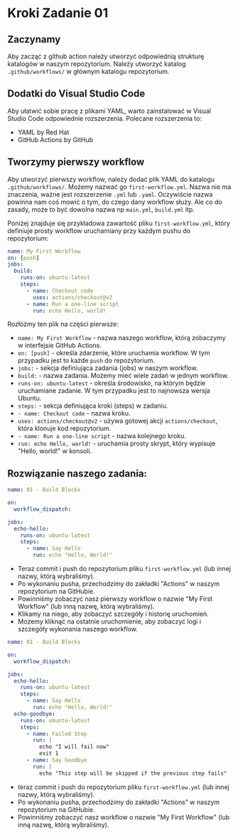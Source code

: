 # Kroki Zadanie 01

## Zaczynamy

Aby zacząć z github action należy utworzyć odpowiednią strukturę katalogów w naszym repozytorium.
Należy utworzyć katalog `.github/workflows/` w głównym katalogu repozytorium.

## Dodatki do Visual Studio Code
Aby ułatwić sobie pracę z plikami YAML, warto zainstalować w Visual Studio Code odpowiednie rozszerzenia.
Polecane rozszerzenia to:
- YAML by Red Hat
- GitHub Actions by GitHub

## Tworzymy pierwszy workflow

Aby utworzyć pierwszy workflow, należy dodać plik YAML do katalogu `.github/workflows/`. Możemy nazwać go `first-workflow.yml`. Nazwa nie ma znaczenia, ważne jest rozszerzenie `.yml` lub `.yaml`.
Oczywiście nazwa powinna nam coś mowić o tym, do czego dany workflow służy. Ale co do zasady, może to być dowolna nazwa np `main.yml`, `build.yml` itp.

Poniżej znajduje się przykładowa zawartość pliku `first-workflow.yml`, który definiuje prosty workflow uruchamiany przy każdym pushu do repozytorium:

```yaml
name: My First Workflow
on: [push]
jobs:
  build:
    runs-on: ubuntu-latest
    steps:
      - name: Checkout code
        uses: actions/checkout@v2
      - name: Run a one-line script
        run: echo Hello, world!
```

Rozłóżmy ten plik na części pierwsze:
- `name: My First Workflow` - nazwa naszego workflow, którą zobaczymy w interfejsie GitHub Actions.
- `on: [push]` - określa zdarzenie, które uruchamia workflow. W tym przypadku jest to każde `push` do repozytorium.
- `jobs:` - sekcja definiująca zadania (jobs) w naszym workflow.
- `build:` - nazwa zadania. Możemy mieć wiele zadań w jednym workflow.
- `runs-on: ubuntu-latest` - określa środowisko, na którym będzie uruchamiane zadanie. W tym przypadku jest to najnowsza wersja Ubuntu.
- `steps:` - sekcja definiująca kroki (steps) w zadaniu.
- `- name: Checkout code` - nazwa kroku.
- `uses: actions/checkout@v2` - używa gotowej akcji `actions/checkout`, która klonuje kod repozytorium.
- `- name: Run a one-line script` - nazwa kolejnego kroku.
- `run: echo Hello, world!` - uruchamia prosty skrypt, który wypisuje "Hello, world!" w konsoli.

## Rozwiązanie naszego zadania:

```yaml
name: 01 - Build Blocks

on:
  workflow_dispatch:

jobs:
  echo-hello:
    runs-on: ubuntu-latest
    steps:
      - name: Say Hello
        run: echo "Hello, World!"
```

- Teraz commit i push do repozytorium pliku `first-workflow.yml` (lub innej nazwy, którą wybraliśmy).
- Po wykonaniu pusha, przechodzimy do zakładki "Actions" w naszym repozytorium na GitHubie.
- Powinniśmy zobaczyć nasz pierwszy workflow o nazwie "My First Workflow" (lub inną nazwę, którą wybraliśmy).
- Klikamy na niego, aby zobaczyć szczegóły i historię uruchomień.
- Możemy kliknąć na ostatnie uruchomienie, aby zobaczyć logi i szczegóły wykonania naszego workflow.

```yaml
name: 01 - Build Blocks

on:
  workflow_dispatch:

jobs:
  echo-hello:
    runs-on: ubuntu-latest
    steps:
      - name: Say Hello
        run: echo "Hello, World!"
  echo-goodbye:
    runs-on: ubuntu-latest
    steps:
      - name: Failed Step
        run: |
          echo "I will fail now"
          exit 1
      - name: Say Goodbye
        run: |
          echo "This step will be skipped if the previous step fails"
```

- teraz commit i push do repozytorium pliku `first-workflow.yml` (lub innej nazwy, którą wybraliśmy).
- Po wykonaniu pusha, przechodzimy do zakładki "Actions" w naszym repozytorium na GitHubie.
- Powinniśmy zobaczyć nasz workflow o nazwie "My First Workflow" (lub inną nazwę, którą wybraliśmy).


